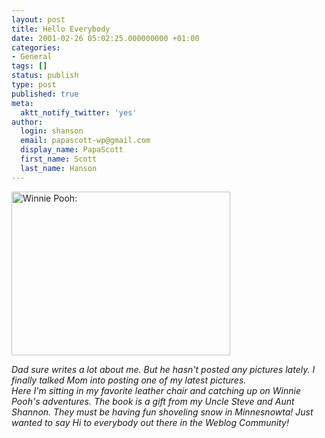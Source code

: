 ```yaml
---
layout: post
title: Hello Everybody
date: 2001-02-26 05:02:25.000000000 +01:00
categories:
- General
tags: []
status: publish
type: post
published: true
meta:
  aktt_notify_twitter: 'yes'
author:
  login: shanson
  email: papascott-wp@gmail.com
  display_name: PapaScott
  first_name: Scott
  last_name: Hanson
---
```

<p><img src="https://res.cloudinary.com/papascott/image/upload/wordpress/wp-content/uploads/2001/02/WinniePooh.jpg" height="262" width="350" border="0" alt="Winnie Pooh: " /></p>
<p><i>Dad sure writes a lot about me. But he hasn't posted any pictures lately. I finally talked Mom into posting one of my latest pictures.<br />
Here I'm sitting in my favorite leather chair and catching up on Winnie Pooh's adventures. The book is a gift from my Uncle Steve and Aunt Shannon. They must be having fun shoveling snow in Minnesnowta! Just wanted to say Hi to everybody out there in the Weblog Community!</i></p>

